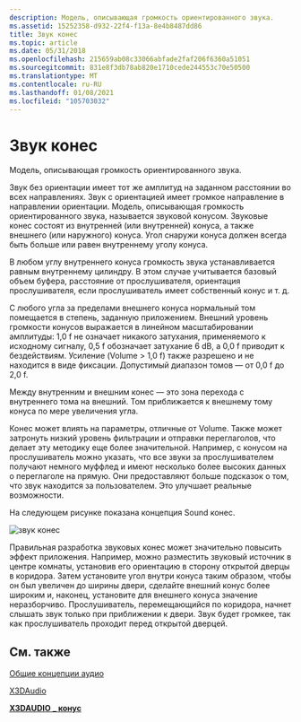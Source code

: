 ```yaml
---
description: Модель, описывающая громкость ориентированного звука.
ms.assetid: 15252358-d932-22f4-f13a-8e4b8487dd86
title: Звук конес
ms.topic: article
ms.date: 05/31/2018
ms.openlocfilehash: 215659ab08c33066abfade2faf206f6360a51051
ms.sourcegitcommit: 831e8f3db78ab820e1710cede244553c70e50500
ms.translationtype: MT
ms.contentlocale: ru-RU
ms.lasthandoff: 01/08/2021
ms.locfileid: "105703032"
---
```

# <a name="sound-cones"></a>Звук конес

Модель, описывающая громкость ориентированного звука.

Звук без ориентации имеет тот же амплитуд на заданном расстоянии во всех направлениях. Звук с ориентацией имеет громкое направление в направлении ориентации. Модель, описывающая громкость ориентированного звука, называется звуковой конусом. Звуковые конес состоят из внутренней (или внутренней) конуса, а также внешнего (или наружного) конуса. Угол снаружи конуса должен всегда быть больше или равен внутреннему уголу конуса.

В любом углу внутреннего конуса громкость звука устанавливается равным внутреннему цилиндру. В этом случае учитывается базовый объем буфера, расстояние от прослушивателя, ориентация прослушивателя, если прослушиватель имеет собственный конус и т. д.

С любого угла за пределами внешнего конуса нормальный том помещается в степень, заданную приложением. Внешний уровень громкости конусов выражается в линейном масштабировании амплитуды: 1,0 f не означает никакого затухания, применяемого к исходному сигналу, 0,5 f обозначает затухание 6 dB, а 0,0 f приводит к бездействиям. Усиление (Volume > 1,0 f) также разрешено и не находится в виде фиксации. Допустимый диапазон томов — от 0,0 f до 2,0 f.

Между внутренним и внешним конес — это зона перехода с внутреннего тома на внешний. Том приближается к внешнему тому конуса по мере увеличения угла.

Конес может влиять на параметры, отличные от Volume. Также может затронуть низкий уровень фильтрации и отправки переглаголов, что делает эту методику еще более значительной. Например, с конусом на прослушиватель можно указать, что все звуки за прослушивателем получают немного муффлед и имеют несколько более высоких данных о переглаголе на прямую. Они предоставляют больше подсказок о том, что звук находится за пользователем. Это улучшает реальные возможности.

На следующем рисунке показана концепция Sound конес.

![звук конес](images/common-audio-concepts-sound-cones.png)

Правильная разработка звуковых конес может значительно повысить эффект приложения. Например, можно разместить звуковый источник в центре комнаты, установив его ориентацию в сторону открытой дверцы в коридора. Затем установите угол внутри конуса таким образом, чтобы он был увеличен до ширины двери, сделайте внешний конус более широким и, наконец, установите для внешнего конуса значение неразборчиво. Прослушиватель, перемещающийся по коридора, начнет слышать звук только при приближении к двери. Звук будет громкее, так как прослушиватель проходит перед открытой дверцей.

## <a name="related-topics"></a>См. также

<dl> <dt>

[Общие концепции аудио](common-audio-concepts.md)
</dt> <dt>

[X3DAudio](x3daudio-overview.md)
</dt> <dt>

[**X3DAUDIO \_ конус**](/windows/desktop/api/x3daudio/ns-x3daudio-x3daudio_cone)
</dt> </dl>

 

 



